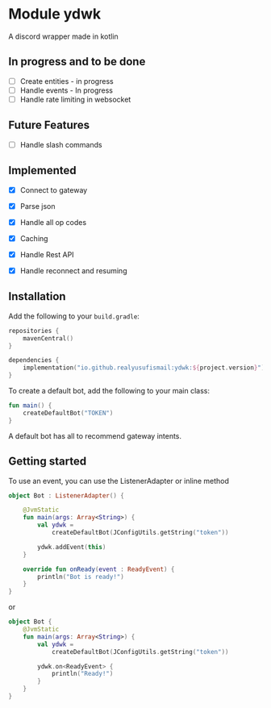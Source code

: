 

# Module ydwk

A discord wrapper made in kotlin

## In progress and to be done
- [ ] Create entities - in progress
- [ ] Handle events - In progress
- [ ] Handle rate limiting in websocket

## Future Features
- [ ] Handle slash commands

## Implemented
- [x] Connect to gateway
- [x] Parse json
- [x] Handle all op codes
- [x] Caching
- [x] Handle Rest API
- [x] Handle reconnect and resuming



## Installation

Add the following to your `build.gradle`:

```kotlin
repositories {
    mavenCentral()
}

dependencies {
    implementation("io.github.realyusufismail:ydwk:${project.version}")
}
```

To create a default bot, add the following to your main class:

```kotlin
fun main() {
    createDefaultBot("TOKEN")
}
```

A default bot has all to recommend gateway intents.

## Getting started

To use an event, you can use the ListenerAdapter or inline method

```kotlin
object Bot : ListenerAdapter() {

    @JvmStatic
    fun main(args: Array<String>) {
        val ydwk =
            createDefaultBot(JConfigUtils.getString("token"))

        ydwk.addEvent(this)
    }

    override fun onReady(event : ReadyEvent) {
        println("Bot is ready!")
    }
}
```

or 

```kotlin
object Bot {
    @JvmStatic
    fun main(args: Array<String>) {
        val ydwk =
            createDefaultBot(JConfigUtils.getString("token"))

        ydwk.on<ReadyEvent> {
            println("Ready!")
        }
    }
}
```